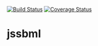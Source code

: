 [![Build Status](https://travis-ci.org/lordvlad/jssbml.svg?branch=master)](https://travis-ci.org/lordvlad/jssbml)
[![Coverage Status](https://coveralls.io/repos/github/lordvlad/jssbml/badge.svg?branch=master)](https://coveralls.io/github/lordvlad/jssbml?branch=master)

# jssbml
